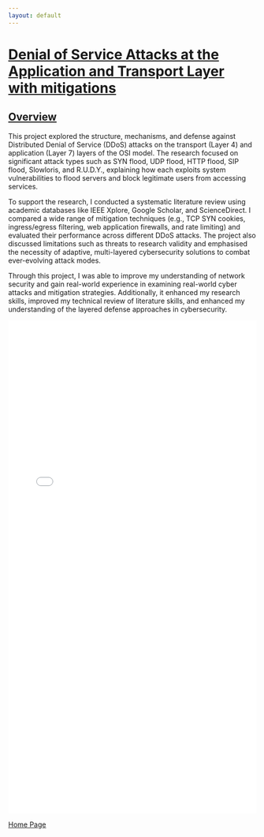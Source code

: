 ```yaml
---
layout: default
---
```


# <u>Denial of Service Attacks at the Application and Transport Layer with mitigations</u>

## <u>Overview</u>

This project explored the structure, mechanisms, and defense against Distributed Denial of Service (DDoS) attacks on the transport (Layer 4) and application (Layer 7) layers of the OSI model. The research focused on significant attack types such as SYN flood, UDP flood, HTTP flood, SIP flood, Slowloris, and R.U.D.Y., explaining how each exploits system vulnerabilities to flood servers and block legitimate users from accessing services.

To support the research, I conducted a systematic literature review using academic databases like IEEE Xplore, Google Scholar, and ScienceDirect. I compared a wide range of mitigation techniques (e.g., TCP SYN cookies, ingress/egress filtering, web application firewalls, and rate limiting) and evaluated their performance across different DDoS attacks. The project also discussed limitations such as threats to research validity and emphasised the necessity of adaptive, multi-layered cybersecurity solutions to combat ever-evolving attack modes.

Through this project, I was able to improve my understanding of network security and gain real-world experience in examining real-world cyber attacks and mitigation strategies. Additionally, it enhanced my research skills, improved my technical review of literature skills, and enhanced my understanding of the layered defense approaches in cybersecurity.

<iframe src="Documents/Advanced_Topics.pdf" width="100%" height="1000px" frameborder="0"></iframe>

[Home Page](./)

